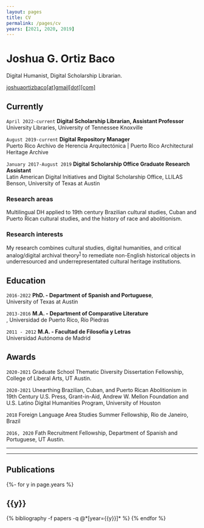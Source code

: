 ```yaml
---
layout: pages
title: CV
permalink: /pages/cv
years: [2021, 2020, 2019]
---
```

# Joshua G. Ortiz Baco
Digital Humanist, Digital Scholarship Librarian.

<div id="webaddress">
<a href="joshuaortizbaco@gmail.com">joshuaortizbaco[at]gmail[dot][com]</a>
</div>


## Currently

`April 2022-current`
__Digital Scholarship Librarian, Assistant Professor__<br>University Libraries, University of Tennessee Knoxville</br>

`August 2019-current`
__Digital Repository Manager__<br>Puerto Rico Archivo de Herencia Arquitectónica | Puerto Rico Architectural Heritage Archive</br>

`January 2017-August 2019`
__Digital Scholarship Office Graduate Research Assistant__<br>Latin American Digital Initiatives and Digital Scholarship Office, LLILAS Benson, University of Texas at Austin</br>

### Research areas

Multilingual DH applied to 19th century Brazilian cultural studies, Cuban and Puerto Rican cultural studies, and the history of race and abolitionism.


### Research interests

My research combines cultural studies, digital humanities, and critical analog/digital archival theory<sup>[1]</sup> to remediate non-English historical objects in underresourced and underrepresentated cultural heritage institutions. 


## Education

`2016-2022`
__PhD. - Department of Spanish and Portuguese__, <br>University of Texas at Austin</br>

`2013-2016`
__M.A. - Department of Comparative Literature__ <br>, Universidad de Puerto Rico, Río Piedras</br>

`2011 - 2012`
__M.A. - Facultad de Filosofía y Letras__ <br> Universidad Autónoma de Madrid</br>


## Awards

`2020-2021` Graduate School Thematic Diversity Dissertation Fellowship, College of Liberal Arts, UT Austin.

`2020-2021` Unearthing Brazilian, Cuban, and Puerto Rican Abolitionism in 19th Century U.S. Press, Grant-in-Aid, Andrew W. Mellon Foundation and U.S. Latino Digital Humanities Program, University of Houston

`2018` Foreign Language Area Studies Summer Fellowship, Rio de Janeiro, Brazil

`2016, 2020` Fath Recruitment Fellowship, Department of Spanish and Portuguese, UT Austin.

---
---
## Publications
<div class="publications">

{%- for y in page.years %}
  <h2 class="year">{{y}}</h2>
  {% bibliography -f papers -q @*[year={{y}}]* %}
{% endfor %}

</div>

[1]: https://doi.org/10.1093/ahr/rhab359